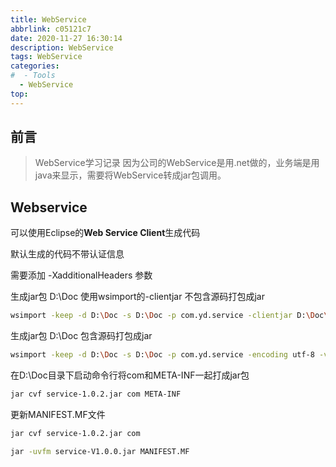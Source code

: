 ```yaml
---
title: WebService
abbrlink: c05121c7
date: 2020-11-27 16:30:14
description: WebService
tags: WebService
categories:
#  - Tools
  - WebService
top:
---
```



## 前言

> WebService学习记录
> 因为公司的WebService是用.net做的，业务端是用java来显示，需要将WebService转成jar包调用。


## Webservice

可以使用Eclipse的**Web Service Client**生成代码

默认生成的代码不带认证信息 

需要添加 -XadditionalHeaders  参数



生成jar包  D:\Doc  使用wsimport的-clientjar  不包含源码打包成jar

```bash
wsimport -keep -d D:\Doc -s D:\Doc -p com.yd.service -clientjar D:\Doc\service-1.0.3.jar -encoding utf-8 -verbose -XadditionalHeaders http://192.168.1.131:33046/YdDatacenterCloud.CloudCenter/CloudWebServicer/?wsdl
```



生成jar包  D:\Doc 包含源码打包成jar

```bash
wsimport -keep -d D:\Doc -s D:\Doc -p com.yd.service -encoding utf-8 -verbose -XadditionalHeaders http://www.xxxxxx.com:xxx/ServerService?wsdl
```

在D:\Doc目录下启动命令行将com和META-INF一起打成jar包

```bash
jar cvf service-1.0.2.jar com META-INF
```



更新MANIFEST.MF文件

```bash
jar cvf service-1.0.2.jar com
```



```bash
jar -uvfm service-V1.0.0.jar MANIFEST.MF
```

